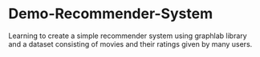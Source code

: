 # Demo-Recommender-System
Learning to create a simple recommender system using graphlab library and a dataset consisting of movies and their ratings given by many users.
